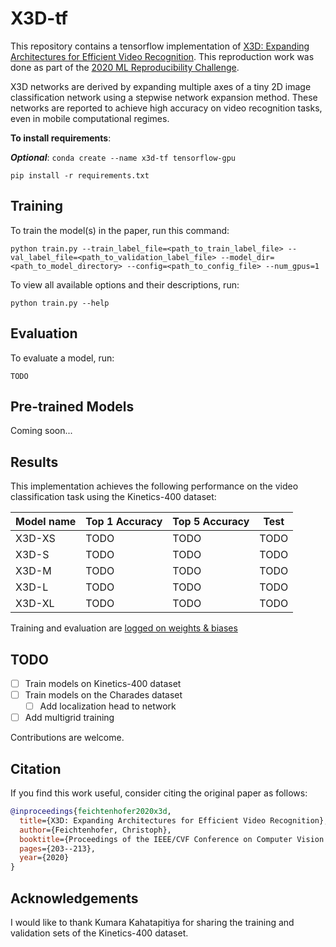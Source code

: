 # X3D-tf

This repository contains a tensorflow implementation of [X3D: Expanding Architectures for Efficient Video Recognition](https://arxiv.org/abs/2004.04730). This reproduction work was done as part of the [2020 ML Reproducibility Challenge](https://paperswithcode.com/rc2020).

X3D networks are derived by expanding multiple axes of a tiny 2D image classification network using a stepwise network expansion method.
These networks are reported to achieve high accuracy on video recognition tasks, even in mobile computational regimes.

**To install requirements**:

***Optional***: ```conda create --name x3d-tf tensorflow-gpu```

```setup
pip install -r requirements.txt
```

## Training

To train the model(s) in the paper, run this command:

```train
python train.py --train_label_file=<path_to_train_label_file> --val_label_file=<path_to_validation_label_file> --model_dir=<path_to_model_directory> --config=<path_to_config_file> --num_gpus=1
```

To view all available options and their descriptions, run:

```help
python train.py --help
```

## Evaluation

To evaluate a model, run:

```eval
TODO
```

## Pre-trained Models

Coming soon...

## Results

This implementation achieves the following performance on the video classification task using the Kinetics-400 dataset:

| Model name         | Top 1 Accuracy  | Top 5 Accuracy |  Test  |
| ------------------ |---------------- | -------------- |  ----  |
| X3D-XS             |     TODO        |      TODO      |  TODO  |
| X3D-S              |     TODO        |      TODO      |  TODO  |
| X3D-M              |     TODO        |      TODO      |  TODO  |
| X3D-L              |     TODO        |      TODO      |  TODO  |
| X3D-XL             |     TODO        |      TODO      |  TODO  |

Training and evaluation are [logged on weights & biases](https://wandb.ai/franklinogidi/X3D-tf)

## TODO

- [ ] Train models on Kinetics-400 dataset
- [ ] Train models on the Charades dataset
  - [ ] Add localization head to network
- [ ] Add multigrid training

Contributions are welcome.

## Citation

If you find this work useful, consider citing the original paper as follows:

```BibTeX
@inproceedings{feichtenhofer2020x3d,
  title={X3D: Expanding Architectures for Efficient Video Recognition},
  author={Feichtenhofer, Christoph},
  booktitle={Proceedings of the IEEE/CVF Conference on Computer Vision and Pattern Recognition},
  pages={203--213},
  year={2020}
}
```

## Acknowledgements

I would like to thank Kumara Kahatapitiya for sharing the training and validation sets of the Kinetics-400 dataset.